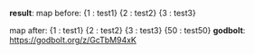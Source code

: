 **result**:
map before:
{1 : test1}
{2 : test2}
{3 : test3}


map after:
{1 : test1}
{2 : test2}
{3 : test3}
{50 : test50}
**godbolt**: https://godbolt.org/z/GcTbM94xK